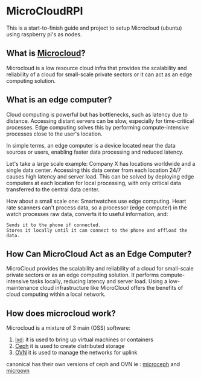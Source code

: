 # MicroCloudRPI
This is a start-to-finish guide and project to setup Microcloud (ubuntu) using raspberry pi's as nodes.

## What is [Microcloud](https://canonical-microcloud.readthedocs-hosted.com/en/latest/)?

Microcloud is a low resource cloud infra that provides the scalability and reliability of a cloud
for small-scale private sectors or it can act as an edge computing solution.

## What is an edge computer?

Cloud computing is powerful but has bottlenecks, such as latency due to distance. Accessing distant servers can be slow, especially for time-critical processes. Edge computing solves this by performing compute-intensive processes close to the user's location.

In simple terms, an edge computer is a device located near the data sources or users, enabling faster data processing and reduced latency.

Let's take a large scale example:
Company X has locations worldwide and a single data center. Accessing this data center from each location 24/7 causes high latency and server load. This can be solved by deploying edge computers at each location for local processing, with only critical data transferred to the central data center.

How about a small scale one:
Smartwatches use edge computing. Heart rate scanners can't process data, so a processor (edge computer) in the watch processes raw data, converts it to useful information, and:

    Sends it to the phone if connected.
    Stores it locally until it can connect to the phone and offload the data.

## How Can MicroCloud Act as an Edge Computer?

MicroCloud provides the scalability and reliability of a cloud for small-scale private sectors or as an edge computing solution. It performs compute-intensive tasks locally, reducing latency and server load. Using a low-maintenance cloud infrastructure like MicroCloud offers the benefits of cloud computing within a local network.

## How does microcloud work?

Microcloud is a mixture of 3 main (OSS) software:

1. [lxd](https://documentation.ubuntu.com/lxd/en/latest/explanation/lxd_lxc/): it is used to bring up virtual machines or containers
2. [Ceph](https://docs.ceph.com/en/reef/start/intro/) it is used to create distributed storage
3. [OVN](https://docs.ovn.org/en/latest/) it is used to manage the networks for uplink

canonical has their own versions of ceph and OVN ie : [microceph](https://canonical-microceph.readthedocs-hosted.com/en/reef-stable/) and [microovn](https://canonical-microovn.readthedocs-hosted.com/en/latest/)

